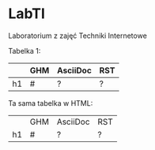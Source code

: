 # LabTI
Laboratorium z zajęć Techniki Internetowe

Tabelka 1:

|     | GHM   | AsciiDoc  | RST    |
|---  |---    |---        |---     |
|h1   | #     | ?         | ?      |

Ta sama tabelka w HTML:

<table>
  <tr><td><td>GHM<td>AsciiDoc<td>RST
  <tr><td>h1<td>#<td>?<td>?
</table>
